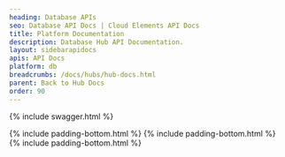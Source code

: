 ```yaml
---
heading: Database APIs
seo: Database API Docs | Cloud Elements API Docs
title: Platform Documentation
description: Database Hub API Documentation.
layout: sidebarapidocs
apis: API Docs
platform: db
breadcrumbs: /docs/hubs/hub-docs.html
parent: Back to Hub Docs
order: 90
---
```


{% include swagger.html %}

{% include padding-bottom.html %}
{% include padding-bottom.html %}
{% include padding-bottom.html %}
